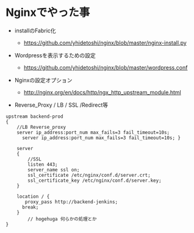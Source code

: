 # Nginxでやった事
- installのFabric化
  - https://github.com/yhidetoshi/nginx/blob/master/nginx-install.py

- Wordpressを表示するための設定
   - https://github.com/yhidetoshi/nginx/blob/master/wordpress.conf

- Nginxの設定オプション
  - http://nginx.org/en/docs/http/ngx_http_upstream_module.html
 
- Reverse_Proxy / LB / SSL /Redirect等
```
upstream backend-prod 
{ 
    //LB Reverse_proxy
  	server ip_address:port_num max_fails=3 fail_timeout=10s; 
	  server ip_address:port_num max_fails=3 fail_timeout=10s; } 
	
	server 
	{
	    //SSL
	    listen 443; 
	    server_name ssl on;
	    ssl_certificate /etc/nginx/conf.d/server.crt; 
	    ssl_certificate_key /etc/nginx/conf.d/server.key;
	}
    
    location / {
       proxy_pass http://backend-jenkins;
      break;
    }
    	// hogehuga 何らかの処理とか
}
```

